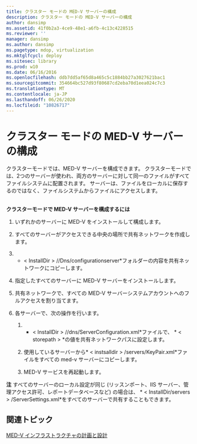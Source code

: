 ```yaml
---
title: クラスター モードの MED-V サーバーの構成
description: クラスター モードの MED-V サーバーの構成
author: dansimp
ms.assetid: 41f0b2a3-4ce9-48e1-a6fb-4c13c4228515
ms.reviewer: ''
manager: dansimp
ms.author: dansimp
ms.pagetype: mdop, virtualization
ms.mktglfcycl: deploy
ms.sitesec: library
ms.prod: w10
ms.date: 06/16/2016
ms.openlocfilehash: ddb7dd5af65d8a465c5c1884bb27a3027621bac1
ms.sourcegitcommit: 354664bc527d93f80687cd2eba70d1eea024c7c3
ms.translationtype: MT
ms.contentlocale: ja-JP
ms.lasthandoff: 06/26/2020
ms.locfileid: "10826717"
---
```

# クラスター モードの MED-V サーバーの構成


クラスターモードでは、MED-V サーバーを構成できます。 クラスターモードでは、2つのサーバーが使われ、両方のサーバーに対して同一のファイルがすべてファイルシステムに配置されます。 サーバーは、ファイルをローカルに保存するのではなく、ファイルシステムからファイルにアクセスします。

## <a href="" id="bkmk-howtoconfigurethemedvserverinclustermode"></a>


**クラスターモードで MED-V サーバーを構成するには**

1.  いずれかのサーバーに MED-V をインストールして構成します。

2.  すべてのサーバーがアクセスできる中央の場所で共有ネットワークを作成します。

3.  * &lt; InstallDir &gt; //Dns/configurationserver*フォルダーの内容を共有ネットワークにコピーします。

4.  指定したすべてのサーバーに MED-V サーバーをインストールします。

5.  共有ネットワークで、すべての MED-V サーバーシステムアカウントへのフルアクセスを割り当てます。

6.  各サーバーで、次の操作を行います。

    1.  * &lt; InstallDir &gt; //dns/ServerConfiguration.xml*ファイルで、 * &lt; storepath &gt; *の値を共有ネットワークパスに設定します。

    2.  使用しているサーバーから* &lt; instsalldir &gt; /servers/KeyPair.xml*ファイルをすべての med-v サーバーにコピーします。

    3.  MED-V サービスを再起動します。

**注** すべてのサーバーのローカル設定が同じ (リッスンポート、IIS サーバー、管理アクセス許可、レポートデータベースなど) の場合は、 * &lt; InstallDir/servers &gt; /ServerSettings.xml*をすべてのサーバーで共有することもできます。

 

## 関連トピック


[MED-V インフラストラクチャの計画と設計](med-v-infrastructure-planning-and-design.md)

 

 





